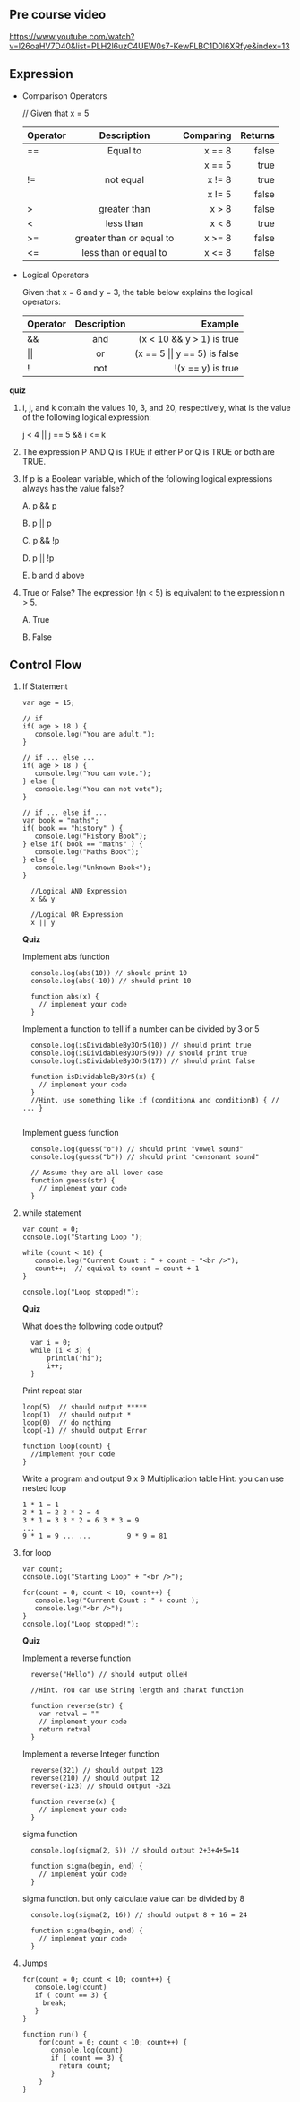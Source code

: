 ## Pre course video

https://www.youtube.com/watch?v=l26oaHV7D40&list=PLH2l6uzC4UEW0s7-KewFLBC1D0l6XRfye&index=13

## Expression

  - Comparison Operators

    // Given that x = 5
    
    | Operator      | Description | Comparing     |  Returns |
    | :---        |    :----:   |          ---: |  ---: |
    | ==      | Equal to       | x == 8   |  false |
    |         |         | x == 5     |  true  |
    |  !=     |  not equal | x != 8 | true |
    |        |    | x != 5 | false |
    |   >     |   greater than  | x > 8 | false |
    |   <     |   less than  | x < 8 | true |
    |   >=     |  greater than or equal to  | x >= 8 | false |
    |   <=     |  less than or equal to  | x <= 8 | false |

  - Logical Operators
  
    Given that x = 6 and y = 3, the table below explains the logical operators:
 
    | Operator      | Description | Example     |  
    | :---        |    :----:   |          ---: |  
    |  &&      | and       | (x < 10 && y > 1) is true   |  
    |  \|\|      | or       | (x == 5 \|\| y == 5) is false  |  
    |  !      | not       | !(x == y) is true   |  
    
   **quiz**
   
   1.  i, j, and k contain the values 10, 3, and 20, respectively, what is the value of the following logical expression: 
         
         j < 4 || j == 5 && i <= k    
         
   1. The expression P AND Q is TRUE if either P or Q is TRUE or both are TRUE.
   
   3. If p is a Boolean variable, which of the following logical expressions always has the value false?
        
        A. p && p
        
        B. p || p
        
        C. p && !p
        
        D. p || !p
        
        E. b and d above

   3. True or False? The expression !(n < 5) is equivalent to the expression n > 5.
   
        A.	True

        B.	False

## Control Flow

1. If Statement

    ````
    var age = 15;
    
    // if
    if( age > 18 ) {
       console.log("You are adult.");
    }
    
    // if ... else ...
    if( age > 18 ) {
       console.log("You can vote.");
    } else {
       console.log("You can not vote");
    }
    
    // if ... else if ...
    var book = "maths";
    if( book == "history" ) {
       console.log("History Book");
    } else if( book == "maths" ) {
       console.log("Maths Book");
    } else {
       console.log("Unknown Book<");
    } 
    ````
    
    ````
      //Logical AND Expression
      x && y
      
      //Logical OR Expression
      x || y      
    ````
    **Quiz**
    
    Implement abs function 
    ````
      console.log(abs(10)) // should print 10
      console.log(abs(-10)) // should print 10
      
      function abs(x) {
        // implement your code
      }
    ````
    
    Implement a function to tell if a number can be divided by 3 or 5
    ````
      console.log(isDividableBy3Or5(10)) // should print true
      console.log(isDividableBy3Or5(9)) // should print true
      console.log(isDividableBy3Or5(17)) // should print false
      
      function isDividableBy3Or5(x) {
        // implement your code
      }
      //Hint. use something like if (conditionA and conditionB) { // ... }
      
    ````        
    
    Implement guess function 
    ````
      console.log(guess("o")) // should print "vowel sound"
      console.log(guess("b")) // should print "consonant sound"
      
      // Assume they are all lower case
      function guess(str) {
        // implement your code
      }
    ````
    
1. while statement
    ````
    var count = 0;
    console.log("Starting Loop ");

    while (count < 10) {
       console.log("Current Count : " + count + "<br />");
       count++;  // equival to count = count + 1
    }

    console.log("Loop stopped!");
    ````
    **Quiz**
    
    What does the following code output? 
    ````
      var i = 0;
      while (i < 3) {
          println("hi");
          i++;
      }
    ````
    
    Print repeat star
    ````
    loop(5)  // should output *****
    loop(1)  // should output *
    loop(0)  // do nothing
    loop(-1) // should output Error
    
    function loop(count) {
      //implement your code
    }
    ````
     
    Write a program and output 9 x 9 Multiplication table
    Hint: you can use nested loop
    ````
    1 * 1 = 1
    2 * 1 = 2 2 * 2 = 4
    3 * 1 = 3 3 * 2 = 6 3 * 3 = 9
    ...
    9 * 1 = 9 ... ...         9 * 9 = 81
    ````   
   
1. for loop
    ````
    var count;
    console.log("Starting Loop" + "<br />");

    for(count = 0; count < 10; count++) {
       console.log("Current Count : " + count );
       console.log("<br />");
    }         
    console.log("Loop stopped!");
    ````
    
    **Quiz**
    
    Implement a reverse function
    ````
      reverse("Hello") // should output olleH
      
      //Hint. You can use String length and charAt function
      
      function reverse(str) {
        var retval = ""
        // implement your code
        return retval
      }
    ````    
    
    Implement a reverse Integer function
    ````
      reverse(321) // should output 123
      reverse(210) // should output 12
      reverse(-123) // should output -321
      
      function reverse(x) {
        // implement your code
      }
    ````     
    
    sigma function
    ````
      console.log(sigma(2, 5)) // should output 2+3+4+5=14
      
      function sigma(begin, end) {
        // implement your code
      }
    ````     
     
    sigma function. but only calculate value can be divided by 8
    ````
      console.log(sigma(2, 16)) // should output 8 + 16 = 24
      
      function sigma(begin, end) {
        // implement your code
      }
    ````        
1. Jumps 

    ````
    for(count = 0; count < 10; count++) {
       console.log(count)
       if ( count == 3) {
         break;
       }
    }         
    ````
    
    ````
    function run() {
        for(count = 0; count < 10; count++) {
           console.log(count)
           if ( count == 3) {
             return count;
           }
        }     
    }    
    ````
